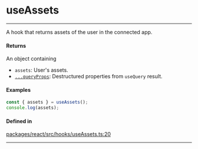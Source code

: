# useAssets
---

A hook that returns assets of the user in the connected app.

#### Returns

An object containing
- `assets`: User's assets.
- [`...queryProps`](https://tanstack.com/query/latest/docs/framework/react/reference/useQuery): Destructured properties from `useQuery` result.

#### Examples

```ts
const { assets } = useAssets();
console.log(assets);
```

#### Defined in
[packages/react/src/hooks/useAssets.ts:20](https://github.com/fuellabs/fuel-connectors/blob/main/packages/react/src/hooks/useAssets.ts#L20)

___
